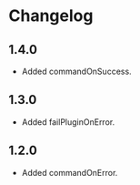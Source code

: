 # Changelog

## 1.4.0

- Added commandOnSuccess.

## 1.3.0

- Added failPluginOnError.

## 1.2.0

- Added commandOnError.
